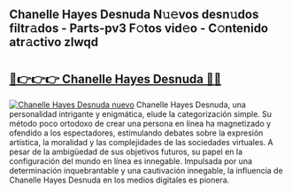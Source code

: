 ## Chanelle Hayes Desnuda N𝚞𝚎vos desn𝚞dos filtr𝚊dos - Parts-pv3 F𝚘tos vid𝚎o - C𝚘ntenido atr𝚊ctivo zlwqd

# <h2><a href="http://mbb3iy.tromn.icu/?c=Chanelle+Hayes+Desnuda">🔗👉👉👉 Chanelle Hayes Desnuda 🔗🔗</a></h2>

[![Chanelle Hayes Desnuda nuevo](https://i.imgur.com/pEAQMta.gif)](http://mbb3iy.tromn.icu/?c=Chanelle+Hayes+Desnuda)
Chanelle Hayes Desnuda, una personalidad intrigante y enigmática, elude la categorización simple. Su método poco ortodoxo de crear una persona en línea ha magnetizado y ofendido a los espectadores, estimulando debates sobre la expresión artística, la moralidad y las complejidades de las sociedades virtuales. A pesar de la ambigüedad de sus objetivos futuros, su papel en la configuración del mundo en línea es innegable. Impulsada por una determinación inquebrantable y una cautivación innegable, la influencia de Chanelle Hayes Desnuda en los medios digitales es pionera.
